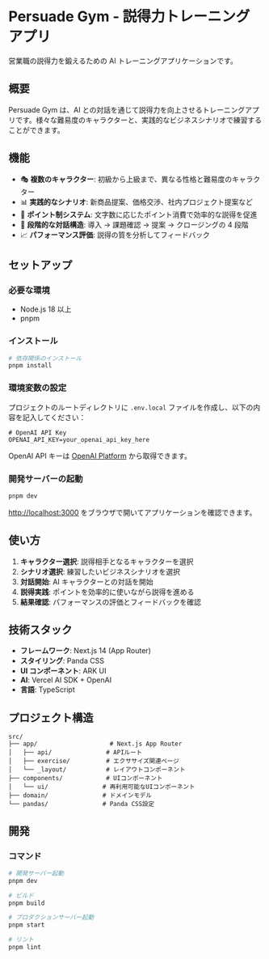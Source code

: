 # Persuade Gym - 説得力トレーニングアプリ

営業職の説得力を鍛えるための AI トレーニングアプリケーションです。

## 概要

Persuade Gym は、AI との対話を通じて説得力を向上させるトレーニングアプリです。様々な難易度のキャラクターと、実践的なビジネスシナリオで練習することができます。

## 機能

- 🎭 **複数のキャラクター**: 初級から上級まで、異なる性格と難易度のキャラクター
- 📊 **実践的なシナリオ**: 新商品提案、価格交渉、社内プロジェクト提案など
- 💯 **ポイント制システム**: 文字数に応じたポイント消費で効率的な説得を促進
- 🎯 **段階的な対話構造**: 導入 → 課題確認 → 提案 → クロージングの 4 段階
- 📈 **パフォーマンス評価**: 説得の質を分析してフィードバック

## セットアップ

### 必要な環境

- Node.js 18 以上
- pnpm

### インストール

```bash
# 依存関係のインストール
pnpm install
```

### 環境変数の設定

プロジェクトのルートディレクトリに `.env.local` ファイルを作成し、以下の内容を記入してください：

```env
# OpenAI API Key
OPENAI_API_KEY=your_openai_api_key_here
```

OpenAI API キーは [OpenAI Platform](https://platform.openai.com/api-keys) から取得できます。

### 開発サーバーの起動

```bash
pnpm dev
```

[http://localhost:3000](http://localhost:3000) をブラウザで開いてアプリケーションを確認できます。

## 使い方

1. **キャラクター選択**: 説得相手となるキャラクターを選択
2. **シナリオ選択**: 練習したいビジネスシナリオを選択
3. **対話開始**: AI キャラクターとの対話を開始
4. **説得実践**: ポイントを効率的に使いながら説得を進める
5. **結果確認**: パフォーマンスの評価とフィードバックを確認

## 技術スタック

- **フレームワーク**: Next.js 14 (App Router)
- **スタイリング**: Panda CSS
- **UI コンポーネント**: ARK UI
- **AI**: Vercel AI SDK + OpenAI
- **言語**: TypeScript

## プロジェクト構造

```
src/
├── app/                    # Next.js App Router
│   ├── api/               # APIルート
│   ├── exercise/          # エクササイズ関連ページ
│   └── _layout/           # レイアウトコンポーネント
├── components/            # UIコンポーネント
│   └── ui/               # 再利用可能なUIコンポーネント
├── domain/               # ドメインモデル
└── pandas/               # Panda CSS設定
```

## 開発

### コマンド

```bash
# 開発サーバー起動
pnpm dev

# ビルド
pnpm build

# プロダクションサーバー起動
pnpm start

# リント
pnpm lint
```
